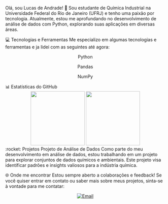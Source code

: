 Olá, sou Lucas de Andrade! 👋
Sou estudante de Química Industrial na Universidade Federal do Rio de Janeiro (UFRJ) e tenho uma paixão por tecnologia. Atualmente, estou me aprofundando no desenvolvimento de análise de dados com Python, explorando suas aplicações em diversas áreas.

💻 Tecnologias e Ferramentas
Me especializo em algumas tecnologias e ferramentas e ja lidei com as seguintes até agora:

<div align="center">
<!-- Linguagens de Programação -->
Python

<!-- Bibliotecas Python -->
Pandas

NumPy

</div>
📊 Estatísticas do GitHub
<div align="center">
  <img height="170em" src="https://github-readme-stats.vercel.app/api/top-langs/?username=luucasluuis&hide=handlebars&layout=compact&langs_count=10&theme=tokyonight"/>
  <img height="170em" src="https://github-readme-streak-stats.herokuapp.com/?user=luucasluuis&theme=tokyonight"/>
</div>
:rocket: Projetos
Projeto de Análise de Dados
Como parte do meu desenvolvimento em análise de dados, estou trabalhando em um projeto para explorar conjuntos de dados químicos e ambientais. Este projeto visa identificar padrões e insights valiosos para a indústria química.

🌐 Onde me encontrar
Estou sempre aberto a colaborações e feedback! Se você quiser entrar em contato ou saber mais sobre meus projetos, sinta-se à vontade para me contatar:

<div align="center">
  <a href="mailto:lucaslca@eq.ufrj.br@example.com">
    <img src="https://img.shields.io/badge/-Email-%23EA4335?style=for-the-badge&logo=gmail&logoColor=white" alt="Email">
  </a>
</div>
